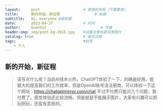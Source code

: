 ```yaml
---
layout:     post   				    # 使用的布局（不需要改）
title:      新的开始，新征程 				# 标题 
subtitle:   Hi，everyone #副标题
date:       2023-04-27 				# 时间
author:     GuanXin 						# 作者
header-img: img/post-bg-2015.jpg 	#这篇文章标题背景图片
catalog: true 						# 是否归档
tags:								#标签
    - 个人
---
```


## 新的开始，新征程
>该写点什么呢？当前AI技术火热，ChatGPT体验了一下，的确是好用，能极大的提高我们的工作效率，但是OpenAI账号没注册商，可以体验一下这个网站：https://chatgptmirror.com/chat 不过不付费只能问几个问题，我付费了，感觉体验还比较流畅，但是就是不能展示图片，大家有兴趣可以把玩把玩，还蛮有意思的。
